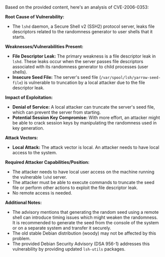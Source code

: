 Based on the provided content, here's an analysis of CVE-2006-0353:

**Root Cause of Vulnerability:**

- The `lshd` daemon, a Secure Shell v2 (SSH2) protocol server, leaks file descriptors related to the randomness generator to user shells that it starts.

**Weaknesses/Vulnerabilities Present:**

- **File Descriptor Leak:** The primary weakness is a file descriptor leak in `lshd`. These leaks occur when the server passes file descriptors associated with its randomness generator to child processes (user shells).
- **Insecure Seed File:** The server's seed file (`/var/spool/lsh/yarrow-seed-file`) is vulnerable to truncation by a local attacker due to the file descriptor leak.

**Impact of Exploitation:**

- **Denial of Service:** A local attacker can truncate the server's seed file, which can prevent the server from starting.
- **Potential Session Key Compromise:** With more effort, an attacker might be able to crack session keys by manipulating the randomness used in key generation.

**Attack Vectors:**

- **Local Attack:** The attack vector is local. An attacker needs to have local access to the system.

**Required Attacker Capabilities/Position:**

- The attacker needs to have local user access on the machine running the vulnerable `lshd` server.
- The attacker must be able to execute commands to truncate the seed file or perform other actions to exploit the file descriptor leak.
- No remote access is needed.

**Additional Notes:**

- The advisory mentions that generating the random seed using a remote shell can introduce timing issues which might weaken the randomness. It is recommended to generate the seed from the console of the system or on a separate system and transfer it securely.
- The old stable Debian distribution (woody) may not be affected by this problem.
- The provided Debian Security Advisory (DSA 956-1) addresses this vulnerability by providing updated `lsh-utils` packages.